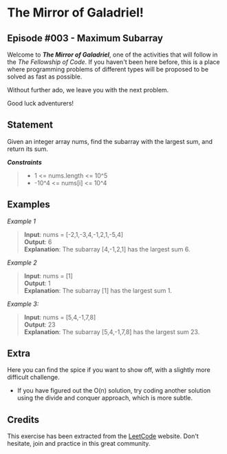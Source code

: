 # The Mirror of Galadriel!
## Episode #003 - Maximum Subarray

Welcome to ***The Mirror of Galadriel***, one of the activities that will follow in the *The Fellowship of Code*. If you haven't been here before, this is a place where programming problems of different types will be proposed to be solved as fast as possible.

Without further ado, we leave you with the next problem. 

Good luck adventurers!

## Statement

Given an integer array nums, find the subarray with the largest sum, and return its sum.

***Constraints***
> - 1 <= nums.length <= 10^5
> - -10^4 <= nums[i] <= 10^4

## Examples

*Example 1*
> **Input**: nums = [-2,1,-3,4,-1,2,1,-5,4]
> </br> **Output**: 6
> </br> **Explanation**: The subarray [4,-1,2,1] has the largest sum 6.

*Example 2*
> **Input**: nums = [1]
> </br> **Output**: 1
> </br> **Explanation**: The subarray [1] has the largest sum 1.

*Example 3:*
> **Input**: nums = [5,4,-1,7,8]
> </br> **Output**: 23
> </br> **Explanation**: The subarray [5,4,-1,7,8] has the largest sum 23.

## Extra
Here you can find the spice if you want to show off, with a slightly more difficult challenge.
- If you have figured out the O(n) solution, try coding another solution using the divide and conquer approach, which is more subtle.

## Credits

This exercise has been extracted from the [LeetCode](https://leetcode.com/problems/maximum-subarray) website. Don't hesitate, join and practice in this great community.
